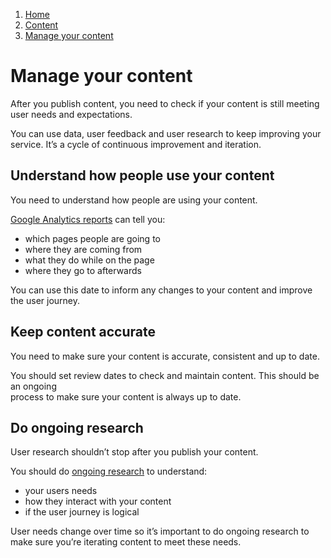 1.  [Home](/docs/core/contents)
2.  [Content](/docs/core/content/overview)
3.  [Manage your content](#)

# Manage your content

After you publish content, you need to check if your content is still meeting user needs and expectations.

You can use data, user feedback and user research to keep improving your service. It’s a cycle of continuous improvement and iteration.

## Understand how people use your content

You need to understand how people are using your content.

[Google Analytics reports](google-analytics-basics) can tell you:

*   which pages people are going to
*   where they are coming from
*   what they do while on the page
*   where they go to afterwards

You can use this date to inform any changes to your content and improve the user journey.

## Keep content accurate

You need to make sure your content is accurate, consistent and up to date.

You should set review dates to check and maintain content. This should be an ongoing  
process to make sure your content is always up to date.

## Do ongoing research

User research shouldn’t stop after you publish your content.

You should do [ongoing research](contents "User need and user behaviour") to understand:

*   your users needs
*   how they interact with your content
*   if the user journey is logical

User needs change over time so it’s important to do ongoing research to make sure you’re iterating content to meet these needs.
